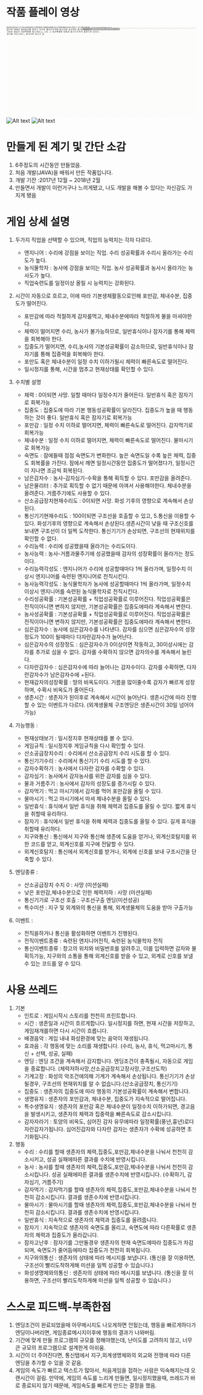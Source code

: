  **작품 플레이 영상**
=======================================
![Alt text](videos/play_video1.gif "play_video1")
![Alt text](videos/play_video2.gif "play_video2")
![Alt text](videos/play_video3.gif "play_video3")

**만들게 된 계기 및 간단 소감**
=======================================
1. 6주정도의 시간동안 만들었음. 
2. 처음 개발(JAVA)을 배워서 만든 작품입니다. 
3. 개발 기잔 :2017년 12월 ~ 2018년 2월 
4. 만들면서 개발이 이런거구나 느끼게됐고, 나도 개발을 해볼 수 있다는 자신감도 가지게 됐음

**게임 상세 설명**
=======================================
1. 두가지 직업을 선택할 수 있으며, 직업의 능력치는 각자 다르다.
    - 엔지니어 : 수리에 강점을 보이는 직업. 수리 성공확률과 수리시 올라가는 수리도가 높다.
    - 농식물학자 : 농사에 강점을 보이는 직업. 농사 성공확률과 농사시 올라가는 농사도가 높다.  
    - 직업숙련도를 일정이상 올릴 시 능력치는 강화된다.
2. 시간이 자동으로 흐르고, 이에 따라 기본생체활동으로인해 포만감, 체내수분, 집중도가 떨어진다.
    - 포만감에 따라 적절하게 감자를먹고, 체내수분에따라 적절하게 물을 마셔야한다.
    - 체력이 떨어지면 수리, 농사가 불가능하므로, 일반휴식이나 잠자기를 통해 체력을 회복해아 한다.
    - 집중도가 떨어지면, 수리,농사의 기본성공확률이 감소하므로, 일반휴식이나 잠자기를 통해 집중력을 회복해아 한다.
    - 포만도 혹은 체내수분이 일정 수치 이하가될시 체력이 빠른속도로 떨어진다.
    - 일시정지를 통해, 시간을 멈추고 현재상태를 확인할 수 있다.
3. 수치별 설명 
    - 체력 : 0이되면 사망. 일할 때마다 일정수치가 줄어든다. 일반휴식 혹은 잠자기로 회복가능
    - 집중도 : 집중도에 따라 기본 행동성공확률이 달라진다. 집중도가 높을 때 행동하는 것이 좋다. 일반휴식 혹은 잠자기로 회복가능
    - 포만감 : 일정 수치 이하로 떨어지면, 체력이 빠른속도로 떨어진다. 감자먹기로 회복가능
    - 체내수분 : 일정 수치 이하로 떨어지면, 체력이 빠른속도로 떨어진다. 물마시기로 회복가능
    - 숙면도 : 잠에들때 점점 숙면도가 변화한다. 높은 숙면도일 수록 높은 체력, 집중도 회복률을 가진다. 잠에서 깨면 일정시간동안 집중도가 떨어졌다가, 일정시간이 지나면 조금씩 회복된다.
    - 남은감자수 : 농사-감자심기-수확을 통해 획득할 수 있다. 포만감을 올려준다.
    - 남은물리터 : 추가로 획득할 수 없기 때문에 아껴서 사용해야한다. 체내수분을 올려준다. 거름주기에도 사용할 수 있다.
    - 산소공급장치현재수리도 : 0이되면 사망. 화성 기후의 영향으로 계속해서 손상된다.
    - 통신기기현재수리도 : 100이되면 구조선을 호출할 수 있고, 5.통신을 이용할 수 있다. 화성기후의 영향으로 계속해서 손상된다.생존시간이 낮을 때 구조신호를 보내면 구조선이 더 일찍 도착한다. 통신기기가 손상되면, 구조선의 현재위치를 확인할 수 없다.
    - 수리능력 : 수리에 성공했을때 올라가는 수리도이다.
    - 농사능력 : 농사-거름과물주기에 성공했을때 감자의 성장확률이 올라가는 정도이다.
    - 수리능력각성도 : 엔지니어가 수리에 성공할때마다 1씩 올라가며, 일정수치 이상시 엔지니어를 숙련된 엔지니어로 전직시킨다.
    - 농사능력각성도 : 농식물학자가 농사에 성공할때마다 1씩 올라가며, 일정수치 이상시 엔지니어를 숙련된 농식물학자로 전직시킨다.
    - 수리성공확률 : 기본성공확률 + 직업성공확률로 이루어진다. 직업성공확률은 전직이아니면 변하지 않지만, 기본성공확률은 집중도에따라 계속해서 변한다.
    - 농사성공확률 : 기본성공확률 + 직업성공확률로 이루어진다. 직업성공확률은 전직이아니면 변하지 않지만, 기본성공확률은 집중도에따라 계속해서 변한다.
    - 심은감자수 : 농사에 심은감자수를 나타낸다. 감자를 심으면 심은감자수의 성장정도가 100이 될때마다 다자란감자수가 늘어난다.
    - 심은감자수의 성장정도 : 심은감자수가 0이상이면 작동하고, 30이상시에는 감자를 추가로 심을 수 없다. 감자를 수확하지 않으면 감자의수를 계속해서 늘린다.
    - 다자란감자수 : 심은감자수에 따라 늘어나는 감자수이다. 감자를 수확하면, 다자란감자수가 남은감자수에 +된다.
    - 현재감자의성장확률 : 땅의 비옥도이다. 거름을 많이줄수록 감자가 빠르게 성장하며, 수확시 비옥도가 줄어든다.
    - 생존시간 : 생존자가 된이후로 계속해서 시간이 늘어난다. 생존시간에 따라 진행할 수 있는 이벤트가 다르다. (외계생물체 구조엔딩은 생존시간이 30일 넘어야가능)
4. 가능행동 : 

    - 현재상태보기 : 일시정지후 현재상태를 볼 수 있다.
    - 게임규칙 : 일시정지후 게임규칙을 다시 확인할 수 있다.
    - 산소공급장치수리 : 수리에서 산소공급장치 수리 시도를 할 수 있다.
    - 통신기기수리 : 수리에서 통신기기 수리 시도를 할 수 있다.
    - 감자수확하기 : 농사에서 다자란 감자를 수확할 수 있다. 
    - 감자심기 :  농사에서 감자농사를 위한 감자를 심을 수 있다.
    - 물과 거름주기 : 농사에서 감자의 성장도를 증가시킬 수 있다.
    - 감자먹기 : 먹고 마시기에서 감자를 먹어 포만감을 올릴 수 있다.
    - 물마시기 : 먹고 마시기에서 마셔 체내수분을 올릴 수 있다.
    - 일반휴식 : 휴식에서 일반 휴식을 취해 체력과 집중도를 올릴 수 있다. 짧게 휴식을 취할때 유리하다.
    - 잠자기 : 휴식에서 일반 휴식을 취해 체력과 집중도를 올릴 수 있다. 길게 휴식을 취할때 유리하다.
    - 지구와통신 : 통신에서 지구와 통신해 생존에 도움을 얻거나, 외계신호탐지를 위한 코드를 얻고, 외계신호를 지구에 전달할 수 있다.
    - 외계신호탐지 : 통신에서 외계신호를 받거나, 외계에 신호를 보내 구조시간을 단축할 수 있다.
5. 엔딩종류 :
    - 산소공급장치 수치 0 : 사망 (미션실패)
    - 낮은 포만감,체내수분으로 인한 체력저하 : 사망 (미션실패)
    - 통신기기로 구조선 호출 : 구조선구출 엔딩(미션성공)
    - 특수미션 : 지구 및 외계와의 통신을 통해, 외계생물체의 도움을 받아 구출가능
6. 이벤트 : 
    - 전직을하거나 통신을 활성화하면 이벤트가 진행된다.
    - 전직이벤트종류 : 숙련된 엔지니어전직, 숙련된 농식물학자 전직
    - 통신이벤트종류 : 창고의 위치와 비밀번호를 알려주고, 이를 입력하면 감자와 물 획득가능, 지구와의 소통을 통해  외계신호를 받을 수 있고, 외계로 신호를 보낼 수 있는 코드를 알 수 있다.

**사용 쓰레드**
=======================================
1. 기본
    - 인트로 : 게임시작시 스토리를 천천히 프린트합니다.
    - 시간 : 생존일과 시간이 흐르게합니다. 일시정지를 하면, 현재 시간을 저장하고, 게임재개를하면 다시 시간이 흐릅니다.
    - 배경음악 : 게임 내내 화성환경에 맞는 음악이 재생됩니다.
    - 효과음 : 각 행동에 맞는 소리를 재생합니다. (수리, 농사, 휴식, 먹고마시기, 통신 + 선택, 성공, 실패)
    - 엔딩 : 엔딩 조건을 계속해서 감지합니다. 엔딩조건이 충족될시, 자동으로 게임을 종료합니다. (체력저하사망,산소공급장치고장사망,구조선도착)
    - 기계고장 : 화성의 악조건에의해 기계가 계속해서 손상됩니다. 통신기기가 손상될경우, 구조선의 현재위치를 알 수 없습니다.(산소공급장치, 통신기기)
    - 집중도 : 생존자의 집중도에 따라 행동의 기본성공확률이 계속해서 변합니다.
    - 생명유지 : 생존자의 포만감과, 체내수분, 집중도가 지속적으로 떨어집니다.
    - 특수생명유지 : 생존자의 포만감 혹은 체내수분이 일정수치 이하가되면, 경고음을 발생시키고, 생존자의 체력과 집중력을 빠른속도로 감소시킵니다.
    - 감자자라기 : 토양의 비옥도, 심어진 감자 유무에따라 일정확률(풍년,흉년)로다자란감자가됩니다. 심어진감자와 다자란 감자는 생존자가 수확에 성공하면 초기화됩니다.
2. 행동
    - 수리 : 수리를 할때 생존자의 체력,집중도,포만감,체내수분을 나눠서 천천히 감소시키고, 성공 실패에따른 결과를 수치에 반영시킵니다.
    - 농사 : 농사를 할때 생존자의 체력,집중도,포만감,체내수분을 나눠서 천천히 감소시킵니다. 성공 실패에따른 결과를 생존수치에 반영시킵니다. (수확하기, 감자심기, 거름주기)
    - 감자먹기 : 감자먹기를 할때 생존자의 체력,집중도,포만감,체내수분을 나눠서 천천히 감소시킵니다. 결과를 생존수치에 반영시킵니다.
    - 물마시기 : 물마시기를 할때 생존자의 체력,집중도,포만감,체내수분을 나눠서 천천히 감소시킵니다. 결과를 생존수치에  반영시킵니다.
    - 일반휴식 : 지속적으로 생존자의 체력과 집중도를 올려줍니다.
    - 잠자기 : 지속적으로 생존자의 숙면도를 올리고, 숙면도에 따라 다른확률로 생존자의 체력과 집중도가 올라갑니다.
    - 잠자고난후 : 잠자기를 그만둘경우 생존자의 현재 숙면도에따라 집중도가 차감되며, 숙면도가 줄어듬에따라 집중도가 천천히 회복됩니다.
    - 지구와의통신 : 생존자의 상태에 따라 메시지를 보냅니다. (통신을 잘 이용하면, 구조선이 빨리도착하게해 미션을 일찍 성공할 수 있습니다.)
    - 화성생명체와의통신 : 생존자의 상태에 따라 메시지를 보냅니다. (통신을 잘 이용하면, 구조선이 빨리도착하게해  미션을 일찍 성공할 수 있습니다.)

 **스스로 피드백-부족한점**
=======================================
1. 엔딩조건이 완료되었을때 아무메시지도 나오게하면 안됬는데, 행동을 빠르게하다가 엔딩이나버리면, 게임종료메시지이후에 행동의 결과가 나와버림.
2. 기간에 맞게 만들 프로그램의 규모를 정해야했는데, 난이도를 고려하지 않고, 너무 큰 규모의 프로그램으로 설계한게 아쉬움.
3. 시간이 더 주어진다면, 통신탭에서 지구,외계생명체와의 외교와 전쟁에 따라 다른 엔딩을 추가할 수 있을 것 같음.
4. 게임의 속도가 빠르고 텍스트가 많아서, 처음게임을 접하는 사람은 익숙해지는데 오랜시간이 걸림. 만약에, 게임의 속도를 느리게 만들면, 일시정지했을때, 쓰레드가 바로 종료되지 않기 때문에, 게임속도를 빠르게 만드는 결정을 했음.

